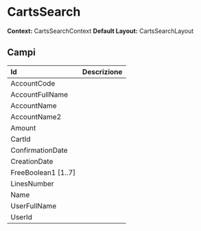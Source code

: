 # CartsSearch

**Context:** CartsSearchContext
**Default Layout:** CartsSearchLayout



## Campi

| Id | Descrizione | 
| :--- | :--- | 
| AccountCode |  | 
| AccountFullName |  | 
| AccountName |  | 
| AccountName2 |  | 
| Amount |  | 
| CartId |  | 
| ConfirmationDate |  | 
| CreationDate |  | 
| FreeBoolean1 \[1..7\] |  | 
| LinesNumber |  | 
| Name |  | 
| UserFullName |  | 
| UserId |  | 

